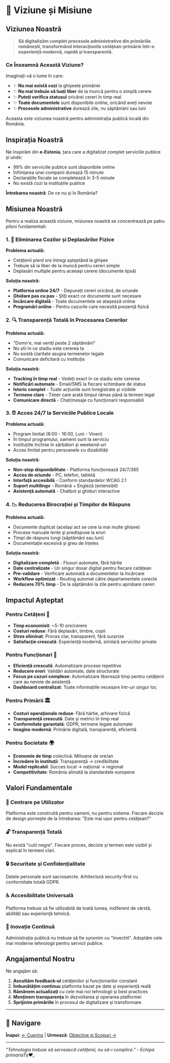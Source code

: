 # 🌟 Viziune și Misiune

## Viziunea Noastră

> **Să digitalizăm complet procesele administrative din primăriile românești, transformând interacțiunile cetățean-primărie într-o experiență modernă, rapidă și transparentă.**

### Ce Înseamnă Această Viziune?

Imaginați-vă o lume în care:
- ✨ **Nu mai există cozi** la ghișeele primăriei
- ✨ **Nu mai trebuie să luați liber** de la muncă pentru o simplă cerere
- ✨ **Puteți verifica statusul** oricărei cereri în timp real
- ✨ **Toate documentele** sunt disponibile online, oricând aveți nevoie
- ✨ **Procesele administrative** durează zile, nu săptămâni sau luni

Aceasta este viziunea noastră pentru administrația publică locală din România.

## Inspirația Noastră

Ne inspirăm din **e-Estonia**, țara care a digitalizat complet serviciile publice și unde:
- 99% din serviciile publice sunt disponibile online
- Înființarea unei companii durează 15 minute
- Declarațiile fiscale se completează în 3-5 minute
- Nu există cozi la instituțiile publice

**Întrebarea noastră**: De ce nu și în România?

## Misiunea Noastră

Pentru a realiza această viziune, misiunea noastră se concentrează pe patru piloni fundamentali:

### 1. 🚫 Eliminarea Cozilor și Deplasărilor Fizice

**Problema actuală:**
- Cetățenii pierd ore întregi așteptând la ghișee
- Trebuie să ia liber de la muncă pentru cereri simple
- Deplasări multiple pentru aceeași cerere (documente lipsă)

**Soluția noastră:**
- **Platforma online 24/7** - Depuneți cereri oricând, de oriunde
- **Ghidare pas cu pas** - Știți exact ce documente sunt necesare
- **Încărcare digitală** - Toate documentele se atașează online
- **Programări online** - Pentru cazurile care necesită prezență fizică

### 2. 🔍 Transparență Totală în Procesarea Cererilor

**Problema actuală:**
- "Domn'e, mai veniți peste 2 săptămâni"
- Nu știi în ce stadiu este cererea ta
- Nu există claritate asupra termenelor legale
- Comunicare deficitară cu instituția

**Soluția noastră:**
- **Tracking în timp real** - Vedeți exact în ce stadiu este cererea
- **Notificări automate** - Email/SMS la fiecare schimbare de status
- **Istoric complet** - Toate acțiunile sunt înregistrate și vizibile
- **Termene clare** - Timer care arată timpul rămas până la termen legal
- **Comunicare directă** - Chat/mesaje cu funcționarii responsabili

### 3. ⏰ Acces 24/7 la Serviciile Publice Locale

**Problema actuală:**
- Program limitat (8:00 - 16:00, Luni - Vineri)
- În timpul programului, oamenii sunt la serviciu
- Instituțiile închise în sărbători și weekend-uri
- Acces limitat pentru persoanele cu dizabilități

**Soluția noastră:**
- **Non-stop disponibilitate** - Platforma funcționează 24/7/365
- **Acces de oriunde** - PC, telefon, tabletă
- **Interfață accesibilă** - Conform standardelor WCAG 2.1
- **Suport multilingv** - Română + Engleză (extensibil)
- **Asistență automată** - Chatbot și ghiduri interactive

### 4. 📉 Reducerea Birocrației și Timpilor de Răspuns

**Problema actuală:**
- Documente duplicat (același act se cere la mai multe ghișee)
- Procese manuale lente și predispuse la erori
- Timpi de răspuns lungi (săptămâni sau luni)
- Documentație excesivă și greu de înțeles

**Soluția noastră:**
- **Digitalizare completă** - Fluxuri automate, fără hârtie
- **Date centralizate** - Un singur dosar digital pentru fiecare cetățean
- **Pre-validare** - Verificare automată a documentelor la încărcare
- **Workflow optimizat** - Routing automat către departamentele corecte
- **Reducere 70% timp** - De la săptămâni la zile pentru aprobare cereri

## Impactul Așteptat

### Pentru Cetățeni 👥
- **Timp economisit**: ~5-10 ore/cerere
- **Costuri reduse**: Fără deplasări, timbre, copii
- **Stres eliminat**: Proces clar, transparent, fără surprize
- **Satisfacție crescută**: Experiență modernă, similară serviciilor private

### Pentru Funcționari 👔
- **Eficiență crescută**: Automatizare procese repetitive
- **Reducere erori**: Validări automate, date structurate
- **Focus pe cazuri complexe**: Automatizare liberează timp pentru cetățenii care au nevoie de asistență
- **Dashboard centralizat**: Toate informațiile necesare într-un singur loc

### Pentru Primării 🏛️
- **Costuri operaționale reduse**: Fără hârtie, arhivare fizică
- **Transparență crescută**: Date și metrici în timp real
- **Conformitate garantată**: GDPR, termene legale automate
- **Imagine modernă**: Primărie digitală, transparentă, eficientă

### Pentru Societate 🌍
- **Economie de timp** colectivă: Milioane de ore/an
- **Încredere în instituții**: Transparență → credibilitate
- **Model replicabil**: Succes local → național → regional
- **Competitivitate**: România aliniată la standardele europene

## Valori Fundamentale

### 🎯 Centrare pe Utilizator
Platforma este construită pentru oameni, nu pentru sisteme. Fiecare decizie de design pornește de la întrebarea: "Este mai ușor pentru cetățean?"

### 🔓 Transparență Totală
Nu există "cutii negre". Fiecare proces, decizie și termen este vizibil și explicat în termeni clari.

### 🔒 Securitate și Confidențialitate
Datele personale sunt sacrosancte. Arhitectură security-first cu conformitate totală GDPR.

### ♿ Accesibilitate Universală
Platforma trebuie să fie utilizabilă de toată lumea, indiferent de vârstă, abilități sau experiență tehnică.

### 🚀 Inovație Continuă
Administrația publică nu trebuie să fie synonim cu "învechit". Adoptăm cele mai moderne tehnologii pentru servicii publice.

## Angajamentul Nostru

Ne angajăm să:
1. **Ascultăm feedback-ul** cetățenilor și funcționarilor constant
2. **Îmbunătățim continuu** platforma bazat pe date și experiență reală
3. **Rămânem actualizați** cu cele mai noi tehnologii și best practices
4. **Menținem transparența** în dezvoltarea și operarea platformei
5. **Sprijinim primăriile** în procesul de digitalizare și transformare

---

## 📖 Navigare

**Înapoi**: [← Cuprins](./README.md) | **Urmează**: [Obiective și Scopuri →](./Obiective-si-Scopuri.md)

---

*"Tehnologia trebuie să servească cetățenii, nu să-i complice."*
*- Echipa primariaTa❤️\_*
